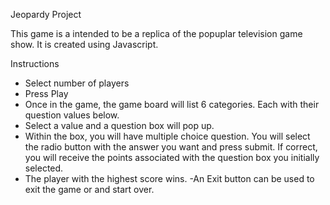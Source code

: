 Jeopardy Project

This game is a intended to be a replica of the popuplar television game show. It is created using Javascript.

Instructions

- Select number of players
- Press Play
- Once in the game, the game board will list 6 categories. Each with their question values below.
- Select a value and a question box will pop up.
- Within the box, you will have multiple choice question. You will select the radio button with the answer you want and press submit.
  If correct, you will receive the points associated with the question box you initially selected.
- The player with the highest score wins.
  -An Exit button can be used to exit the game or and start over.
